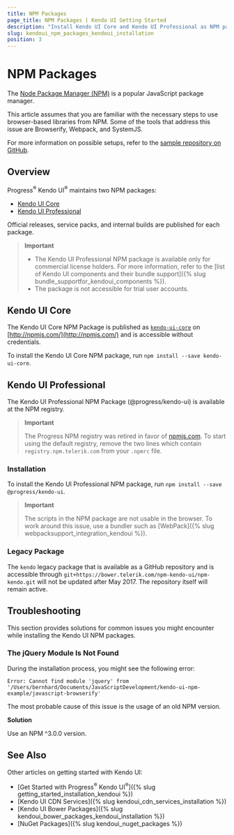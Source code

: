 ```yaml
---
title: NPM Packages
page_title: NPM Packages | Kendo UI Getting Started
description: "Install Kendo UI Core and Kendo UI Professional as NPM packages."
slug: kendoui_npm_packages_kendoui_installation
position: 3
---
```


# NPM Packages

The [Node Package Manager (NPM)](http://npmjs.com/) is a popular JavaScript package manager.

This article assumes that you are familiar with the necessary steps to use browser-based libraries from NPM. Some of the tools that address this issue are Browserify, Webpack, and SystemJS.

For more information on possible setups, refer to the [sample repository on GitHub](https://github.com/telerik/kendo-ui-npm-example).

## Overview

Progress<sup>®</sup> Kendo UI<sup>®</sup> maintains two NPM packages:

* [Kendo UI Core](#kendo-ui-core)
* [Kendo UI Professional](#kendo-ui-professional)

Official releases, service packs, and internal builds are published for each package.

> **Important**
> * The Kendo UI Professional NPM package is available only for commercial license holders. For more information, refer to the [list of Kendo UI components and their bundle support]({% slug bundle_supportfor_kendoui_components %}).
> * The package is not accessible for trial user accounts.

## Kendo UI Core

The Kendo UI Core NPM Package is published as [`kendo-ui-core`](https://www.npmjs.com/package/kendo-ui-core) on [http://npmjs.com/](http://npmjs.com/) and is accessible without credentials.

To install the Kendo UI Core NPM package, run `npm install --save kendo-ui-core`.

## Kendo UI Professional

The Kendo UI Professional NPM Package (@progress/kendo-ui) is available at the NPM registry.

> **Important**
>
> The Progress NPM registry was retired in favor of [npmjs.com](https://www.npmjs.com/). To start using the default registry, remove the two lines which contain `registry.npm.telerik.com` from your `.npmrc` file.

### Installation

To install the Kendo UI Professional NPM package, run `npm install --save @progress/kendo-ui`.

> **Important**
>
> The scripts in the NPM package are not usable in the browser. To work around this issue, use a bundler such as [WebPack]({% slug webpacksupport_integration_kendoui %}).

### Legacy Package

The `kendo` legacy package that is available as a GitHub repository and is accessible through `git+https://bower.telerik.com/npm-kendo-ui/npm-kendo.git` will not be updated after May 2017. The repository itself will remain active.

## Troubleshooting

This section provides solutions for common issues you might encounter while installing the Kendo UI NPM packages.

### The jQuery Module Is Not Found

During the installation process, you might see the following error:

```
Error: Cannot find module 'jquery' from '/Users/bernhard/Documents/JavaScriptDevelopment/kendo-ui-npm-example/javascript-browserify'
```

The most probable cause of this issue is the usage of an old NPM version.

**Solution**

Use an NPM ^3.0.0 version.

## See Also

Other articles on getting started with Kendo UI:

* [Get Started with Progress<sup>®</sup> Kendo UI<sup>®</sup>]({% slug getting_started_installation_kendoui %})
* [Kendo UI CDN Services]({% slug kendoui_cdn_services_installation %})
* [Kendo UI Bower Packages]({% slug kendoui_bower_packages_kendoui_installation %})
* [NuGet Packages]({% slug kendoui_nuget_packages %})

